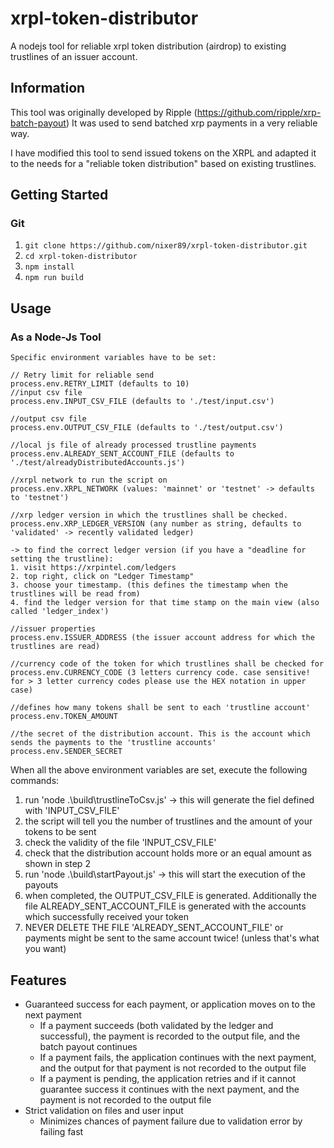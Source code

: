 # xrpl-token-distributor

A nodejs tool for reliable xrpl token distribution (airdrop) to existing trustlines of an issuer account.

## Information

This tool was originally developed by Ripple (https://github.com/ripple/xrp-batch-payout)
It was used to send batched xrp payments in a very reliable way.

I have modified this tool to send issued tokens on the XRPL and adapted it to the needs for a "reliable token distribution" based on existing trustlines.

## Getting Started

### Git

1. `git clone https://github.com/nixer89/xrpl-token-distributor.git`
2. `cd xrpl-token-distributor`
3. `npm install`
4. `npm run build`

## Usage

### As a Node-Js Tool

```
Specific environment variables have to be set:

// Retry limit for reliable send
process.env.RETRY_LIMIT (defaults to 10)
//input csv file
process.env.INPUT_CSV_FILE (defaults to './test/input.csv')

//output csv file
process.env.OUTPUT_CSV_FILE (defaults to './test/output.csv')

//local js file of already processed trustline payments
process.env.ALREADY_SENT_ACCOUNT_FILE (defaults to './test/alreadyDistributedAccounts.js')

//xrpl network to run the script on
process.env.XRPL_NETWORK (values: 'mainnet' or 'testnet' -> defaults to 'testnet')

//xrp ledger version in which the trustlines shall be checked.
process.env.XRP_LEDGER_VERSION (any number as string, defaults to 'validated' -> recently validated ledger)

-> to find the correct ledger version (if you have a "deadline for setting the trustline):
1. visit https://xrpintel.com/ledgers
2. top right, click on "Ledger Timestamp"
3. choose your timestamp. (this defines the timestamp when the trustlines will be read from)
4. find the ledger version for that time stamp on the main view (also called 'ledger_index')

//issuer properties
process.env.ISSUER_ADDRESS (the issuer account address for which the trustlines are read)

//currency code of the token for which trustlines shall be checked for
process.env.CURRENCY_CODE (3 letters currency code. case sensitive! for > 3 letter currency codes please use the HEX notation in upper case)

//defines how many tokens shall be sent to each 'trustline account'
process.env.TOKEN_AMOUNT

//the secret of the distribution account. This is the account which sends the payments to the 'trustline accounts'
process.env.SENDER_SECRET

```
When all the above environment variables are set, execute the following commands:

1. run 'node .\build\trustlineToCsv.js' -> this will generate the fiel defined with 'INPUT_CSV_FILE'
2. the script will tell you the number of trustlines and the amount of your tokens to be sent
3. check the validity of the file 'INPUT_CSV_FILE'
4. check that the distribution account holds more or an equal amount as shown in step 2
5. run 'node .\build\startPayout.js' -> this will start the execution of the payouts
6. when completed, the OUTPUT_CSV_FILE is generated. Additionally the file ALREADY_SENT_ACCOUNT_FILE is generated with the accounts which successfully received your token
7. NEVER DELETE THE FILE 'ALREADY_SENT_ACCOUNT_FILE' or payments might be sent to the same account twice! (unless that's what you want)


## Features

- Guaranteed success for each payment, or application moves on to the next payment
  - If a payment succeeds (both validated by the ledger and successful), the payment is recorded to the output file, and the batch payout continues
  - If a payment fails, the application continues with the next payment, and the output for that payment is not recorded to the output file
  - If a payment is pending, the application retries and if it cannot guarantee success it continues with the next payment, and the payment is not recorded to the output file
- Strict validation on files and user input
  - Minimizes chances of payment failure due to validation error by failing fast
